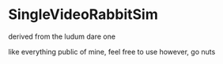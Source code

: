 # SingleVideoRabbitSim
derived from the ludum dare one

like everything public of mine, feel free to use however, go nuts
